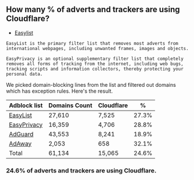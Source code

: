 ## How many % of adverts and trackers are using Cloudflare?


- [Easylist](https://web.archive.org/web/20210516110248/https://easylist.to/)
```
EasyList is the primary filter list that removes most adverts from international webpages, including unwanted frames, images and objects.

EasyPrivacy is an optional supplementary filter list that completely removes all forms of tracking from the internet, including web bugs, tracking scripts and information collectors, thereby protecting your personal data.
```


We picked domain-blocking lines from the list and filtered out domains which has exception rules.
Here's the result.


| Adblock list | Domains Count | Cloudflare | % |
| --- | --- | --- | --- |
| [EasyList](https://easylist.to/easylist/easylist.txt) | 27,610 | 7,525 | 27.3% |
| [EasyPrivacy](https://easylist.to/easylist/easyprivacy.txt) | 16,359 | 4,706 | 28.8% |
| [AdGuard](https://adguardteam.github.io/AdGuardSDNSFilter/Filters/filter.txt) | 43,553 | 8,241 | 18.9% |
| [AdAway](https://raw.githubusercontent.com/AdAway/adaway.github.io/master/hosts.txt) | 2,053 | 658 | 32.1% |
| Total | 61,134 | 15,065 | 24.6% |


### 24.6% of adverts and trackers are using Cloudflare.
